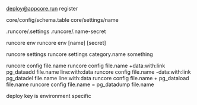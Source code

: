 deploy@appcore.run
register

core/config/schema.table
core/settings/name

.runcore/.settings
.runcore/.name-secret

runcore env
runcore env [name] [secret]

runcore settings
runcore settings category.name something

runcore config file.name
runcore config file.name +data:with:link
pg_dataadd file.name line:with:data
runcore config file.name -data:with:link
pg_datadel file.name line:with:data
runcore config file.name +
pg_dataload file.name
runcore config file.name =
pg_datadump file.name


deploy key is environment specific


